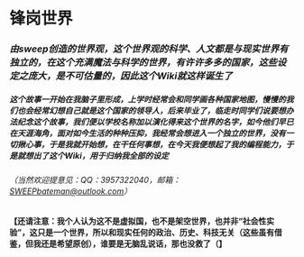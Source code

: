 # 锋岗世界

### *由sweep创造的世界观，这个世界观的科学、人文都是与现实世界有独立的，在这个充满魔法与科学的世界，有许许多多的国家，这些设定之庞大，是不可估量的，因此这个Wiki就这样诞生了*

##### **这个故事一开始在我脑子里形成，上学时经常会和同学画各种国家地图，慢慢的我们也会经常幻想自己就是这个国家的领导人，后来毕业了，临走时同学们说要想办法纪念这个故事，我们便以学校名称加以演化得来这个世界的名字，如今他们早已在天涯海角，面对如今生活的种种压抑，我经常会想进入一个独立的世界，没有一切揪心事，于是我就开始想，在干任何事想，在今天我便想起了我的编程能力，于是就想出了这个Wiki，用于归纳我全部的设定**

###### （当然欢迎提意见：QQ：3957322040，邮箱：SWEEPbateman@outlook.com）

**【还请注意：我个人认为这不是虚拟国，也不是架空世界，也并非“社会性实验”，这只是一个世界，所以和现实任何的政治、历史、科技无关（这些虽有借鉴，但我还是希望原创），谁要是无脑乱说话，那也没救了（】**
